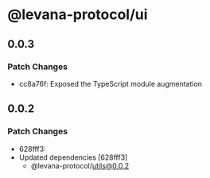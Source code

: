 # @levana-protocol/ui

## 0.0.3

### Patch Changes

- cc8a76f: Exposed the TypeScript module augmentation

## 0.0.2

### Patch Changes

- 628fff3:
- Updated dependencies [628fff3]
  - @levana-protocol/utils@0.0.2
